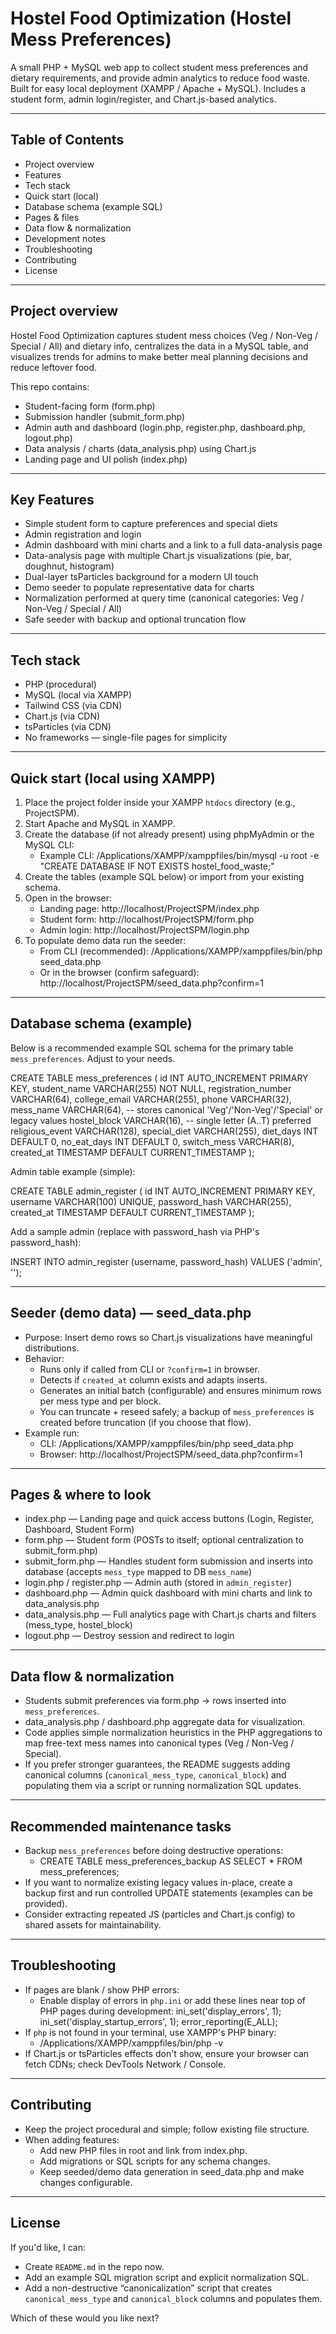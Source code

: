 # Hostel Food Optimization (Hostel Mess Preferences)

A small PHP + MySQL web app to collect student mess preferences and dietary requirements, and provide admin analytics to reduce food waste. Built for easy local deployment (XAMPP / Apache + MySQL). Includes a student form, admin login/register, and Chart.js-based analytics.

---

## Table of Contents

- Project overview
- Features
- Tech stack
- Quick start (local)
- Database schema (example SQL)
- Pages & files
- Data flow & normalization
- Development notes
- Troubleshooting
- Contributing
- License

---

## Project overview

Hostel Food Optimization captures student mess choices (Veg / Non-Veg / Special / All) and dietary info, centralizes the data in a MySQL table, and visualizes trends for admins to make better meal planning decisions and reduce leftover food.

This repo contains:
- Student-facing form (form.php)
- Submission handler (submit_form.php)
- Admin auth and dashboard (login.php, register.php, dashboard.php, logout.php)
- Data analysis / charts (data_analysis.php) using Chart.js
- Landing page and UI polish (index.php)

---

## Key Features

- Simple student form to capture preferences and special diets
- Admin registration and login
- Admin dashboard with mini charts and a link to a full data-analysis page
- Data-analysis page with multiple Chart.js visualizations (pie, bar, doughnut, histogram)
- Dual-layer tsParticles background for a modern UI touch
- Demo seeder to populate representative data for charts
- Normalization performed at query time (canonical categories: Veg / Non-Veg / Special / All)
- Safe seeder with backup and optional truncation flow

---

## Tech stack

- PHP (procedural)
- MySQL (local via XAMPP)
- Tailwind CSS (via CDN)
- Chart.js (via CDN)
- tsParticles (via CDN)
- No frameworks — single-file pages for simplicity

---

## Quick start (local using XAMPP)

1. Place the project folder inside your XAMPP `htdocs` directory (e.g., ProjectSPM).
2. Start Apache and MySQL in XAMPP.
3. Create the database (if not already present) using phpMyAdmin or the MySQL CLI:
   - Example CLI:
     /Applications/XAMPP/xamppfiles/bin/mysql -u root -e "CREATE DATABASE IF NOT EXISTS hostel_food_waste;"
4. Create the tables (example SQL below) or import from your existing schema.
5. Open in the browser:
   - Landing page: http://localhost/ProjectSPM/index.php
   - Student form: http://localhost/ProjectSPM/form.php
   - Admin login: http://localhost/ProjectSPM/login.php
6. To populate demo data run the seeder:
   - From CLI (recommended):
     /Applications/XAMPP/xamppfiles/bin/php seed_data.php
   - Or in the browser (confirm safeguard):
     http://localhost/ProjectSPM/seed_data.php?confirm=1

---

## Database schema (example)

Below is a recommended example SQL schema for the primary table `mess_preferences`. Adjust to your needs.

CREATE TABLE mess_preferences (
  id INT AUTO_INCREMENT PRIMARY KEY,
  student_name VARCHAR(255) NOT NULL,
  registration_number VARCHAR(64),
  college_email VARCHAR(255),
  phone VARCHAR(32),
  mess_name VARCHAR(64),       -- stores canonical 'Veg'/'Non-Veg'/'Special' or legacy values
  hostel_block VARCHAR(16),    -- single letter (A..T) preferred
  religious_event VARCHAR(128),
  special_diet VARCHAR(255),
  diet_days INT DEFAULT 0,
  no_eat_days INT DEFAULT 0,
  switch_mess VARCHAR(8),
  created_at TIMESTAMP DEFAULT CURRENT_TIMESTAMP
);

Admin table example (simple):

CREATE TABLE admin_register (
  id INT AUTO_INCREMENT PRIMARY KEY,
  username VARCHAR(100) UNIQUE,
  password_hash VARCHAR(255),
  created_at TIMESTAMP DEFAULT CURRENT_TIMESTAMP
);

Add a sample admin (replace <hash> with password_hash via PHP's password_hash):

INSERT INTO admin_register (username, password_hash) VALUES ('admin', '<hash>');

---

## Seeder (demo data) — seed_data.php

- Purpose: Insert demo rows so Chart.js visualizations have meaningful distributions.
- Behavior:
  - Runs only if called from CLI or `?confirm=1` in browser.
  - Detects if `created_at` column exists and adapts inserts.
  - Generates an initial batch (configurable) and ensures minimum rows per mess type and per block.
  - You can truncate + reseed safely; a backup of `mess_preferences` is created before truncation (if you choose that flow).
- Example run:
  - CLI: /Applications/XAMPP/xamppfiles/bin/php seed_data.php
  - Browser: http://localhost/ProjectSPM/seed_data.php?confirm=1

---

## Pages & where to look

- index.php — Landing page and quick access buttons (Login, Register, Dashboard, Student Form)
- form.php — Student form (POSTs to itself; optional centralization to submit_form.php)
- submit_form.php — Handles student form submission and inserts into database (accepts `mess_type` mapped to DB `mess_name`)
- login.php / register.php — Admin auth (stored in `admin_register`)
- dashboard.php — Admin quick dashboard with mini charts and link to data_analysis.php
- data_analysis.php — Full analytics page with Chart.js charts and filters (mess_type, hostel_block)
- logout.php — Destroy session and redirect to login

---

## Data flow & normalization

- Students submit preferences via form.php → rows inserted into `mess_preferences`.
- data_analysis.php / dashboard.php aggregate data for visualization.
- Code applies simple normalization heuristics in the PHP aggregations to map free-text mess names into canonical types (Veg / Non-Veg / Special).
- If you prefer stronger guarantees, the README suggests adding canonical columns (`canonical_mess_type`, `canonical_block`) and populating them via a script or running normalization SQL updates.

---

## Recommended maintenance tasks

- Backup `mess_preferences` before doing destructive operations:
  - CREATE TABLE mess_preferences_backup AS SELECT * FROM mess_preferences;
- If you want to normalize existing legacy values in-place, create a backup first and run controlled UPDATE statements (examples can be provided).
- Consider extracting repeated JS (particles and Chart.js config) to shared assets for maintainability.

---

## Troubleshooting

- If pages are blank / show PHP errors:
  - Enable display of errors in `php.ini` or add these lines near top of PHP pages during development:
    ini_set('display_errors', 1);
    ini_set('display_startup_errors', 1);
    error_reporting(E_ALL);
- If `php` is not found in your terminal, use XAMPP's PHP binary:
  - /Applications/XAMPP/xamppfiles/bin/php -v
- If Chart.js or tsParticles effects don't show, ensure your browser can fetch CDNs; check DevTools Network / Console.

---

## Contributing

- Keep the project procedural and simple; follow existing file structure.
- When adding features:
  - Add new PHP files in root and link from index.php.
  - Add migrations or SQL scripts for any schema changes.
  - Keep seeded/demo data generation in seed_data.php and make changes configurable.

---

## License

If you'd like, I can:
- Create `README.md` in the repo now.
- Add an example SQL migration script and explicit normalization SQL.
- Add a non-destructive “canonicalization” script that creates `canonical_mess_type` and `canonical_block` columns and populates them.

Which of these would you like next?
